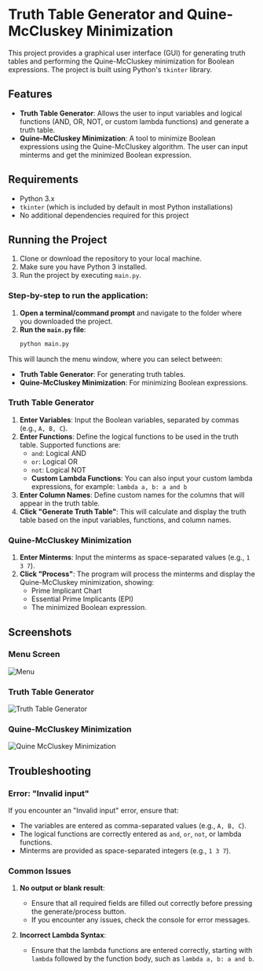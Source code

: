 # Truth Table Generator and Quine-McCluskey Minimization

This project provides a graphical user interface (GUI) for generating truth tables and performing the Quine-McCluskey minimization for Boolean expressions. The project is built using Python's `tkinter` library.

## Features

- **Truth Table Generator**: Allows the user to input variables and logical functions (AND, OR, NOT, or custom lambda functions) and generate a truth table.
- **Quine-McCluskey Minimization**: A tool to minimize Boolean expressions using the Quine-McCluskey algorithm. The user can input minterms and get the minimized Boolean expression.

## Requirements

- Python 3.x
- `tkinter` (which is included by default in most Python installations)
- No additional dependencies required for this project

## Running the Project

1. Clone or download the repository to your local machine.
2. Make sure you have Python 3 installed.
3. Run the project by executing `main.py`.

### Step-by-step to run the application:

1. **Open a terminal/command prompt** and navigate to the folder where you downloaded the project.
2. **Run the `main.py` file**:
   ```bash
   python main.py

This will launch the menu window, where you can select between:

- **Truth Table Generator**: For generating truth tables.
- **Quine-McCluskey Minimization**: For minimizing Boolean expressions.

### Truth Table Generator
1. **Enter Variables**: Input the Boolean variables, separated by commas (e.g., `A, B, C`).
2. **Enter Functions**: Define the logical functions to be used in the truth table. Supported functions are:
   - `and`: Logical AND
   - `or`: Logical OR
   - `not`: Logical NOT
   - **Custom Lambda Functions**: You can also input your custom lambda expressions, for example: `lambda a, b: a and b`
3. **Enter Column Names**: Define custom names for the columns that will appear in the truth table.
4. **Click "Generate Truth Table"**: This will calculate and display the truth table based on the input variables, functions, and column names.

### Quine-McCluskey Minimization
1. **Enter Minterms**: Input the minterms as space-separated values (e.g., `1 3 7`).
2. **Click "Process"**: The program will process the minterms and display the Quine-McCluskey minimization, showing:
   - Prime Implicant Chart
   - Essential Prime Implicants (EPI)
   - The minimized Boolean expression.

## Screenshots

### Menu Screen
![Menu](https://imgur.com/rJgE8un.png)

### Truth Table Generator
![Truth Table Generator](https://imgur.com/yksUCRl.png)

### Quine-McCluskey Minimization
![Quine McCluskey Minimization](https://imgur.com/svk5XUD.png)

## Troubleshooting

### Error: "Invalid input"
If you encounter an "Invalid input" error, ensure that:
- The variables are entered as comma-separated values (e.g., `A, B, C`).
- The logical functions are correctly entered as `and`, `or`, `not`, or lambda functions.
- Minterms are provided as space-separated integers (e.g., `1 3 7`).

### Common Issues

1. **No output or blank result**:
   - Ensure that all required fields are filled out correctly before pressing the generate/process button.
   - If you encounter any issues, check the console for error messages.

2. **Incorrect Lambda Syntax**:
   - Ensure that the lambda functions are entered correctly, starting with `lambda` followed by the function body, such as `lambda a, b: a and b`.

